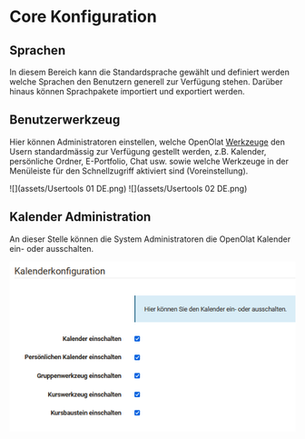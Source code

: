 # Core Konfiguration

## Sprachen

In diesem Bereich kann die Standardsprache gewählt und definiert werden welche
Sprachen den Benutzern generell zur Verfügung stehen. Darüber hinaus können
Sprachpakete importiert und exportiert werden.

##  Benutzerwerkzeug

Hier können Administratoren einstellen, welche OpenOlat
[Werkzeuge](../../pages/viewpage.action%EF%B9%96pageId=108593709.html) den
Usern standardmässig zur Verfügung gestellt werden, z.B. Kalender, persönliche
Ordner, E-Portfolio, Chat usw. sowie welche Werkzeuge in der Menüleiste für
den Schnellzugriff aktiviert sind (Voreinstellung).

![](assets/Usertools 01 DE.png)
![](assets/Usertools 02 DE.png)  

## Kalender Administration

An dieser Stelle können die System Administratoren die OpenOlat Kalender ein-
oder ausschalten.

![](assets/Kalender_admin.png)

